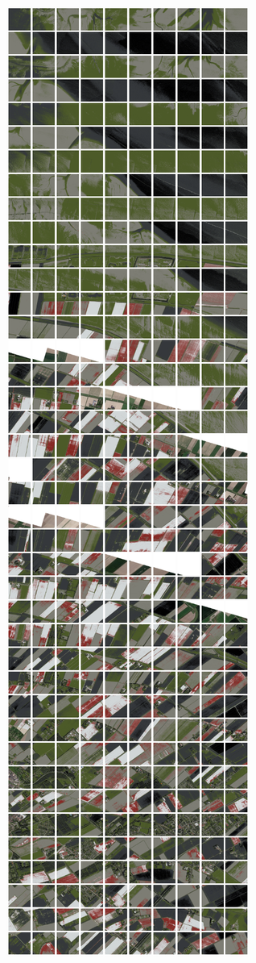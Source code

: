 <html>
<div>
<img src="https://github.com/HakkaTjakka/NL_TILE_MAP/blob/main/18/651/-1071/r.6510.-10710.png" height="44" width="44">
<img src="https://github.com/HakkaTjakka/NL_TILE_MAP/blob/main/18/651/-1071/r.6511.-10710.png" height="44" width="44">
<img src="https://github.com/HakkaTjakka/NL_TILE_MAP/blob/main/18/651/-1071/r.6512.-10710.png" height="44" width="44">
<img src="https://github.com/HakkaTjakka/NL_TILE_MAP/blob/main/18/651/-1071/r.6513.-10710.png" height="44" width="44">
<img src="https://github.com/HakkaTjakka/NL_TILE_MAP/blob/main/18/651/-1071/r.6514.-10710.png" height="44" width="44">
<img src="https://github.com/HakkaTjakka/NL_TILE_MAP/blob/main/18/651/-1071/r.6515.-10710.png" height="44" width="44">
<img src="https://github.com/HakkaTjakka/NL_TILE_MAP/blob/main/18/651/-1071/r.6516.-10710.png" height="44" width="44">
<img src="https://github.com/HakkaTjakka/NL_TILE_MAP/blob/main/18/651/-1071/r.6517.-10710.png" height="44" width="44">
<img src="https://github.com/HakkaTjakka/NL_TILE_MAP/blob/main/18/651/-1071/r.6518.-10710.png" height="44" width="44">
<img src="https://github.com/HakkaTjakka/NL_TILE_MAP/blob/main/18/651/-1071/r.6519.-10710.png" height="44" width="44">
<img src="https://github.com/HakkaTjakka/NL_TILE_MAP/blob/main/18/652/-1071/r.6520.-10710.png" height="44" width="44">
<img src="https://github.com/HakkaTjakka/NL_TILE_MAP/blob/main/18/652/-1071/r.6521.-10710.png" height="44" width="44">
<img src="https://github.com/HakkaTjakka/NL_TILE_MAP/blob/main/18/652/-1071/r.6522.-10710.png" height="44" width="44">
<img src="https://github.com/HakkaTjakka/NL_TILE_MAP/blob/main/18/652/-1071/r.6523.-10710.png" height="44" width="44">
<img src="https://github.com/HakkaTjakka/NL_TILE_MAP/blob/main/18/652/-1071/r.6524.-10710.png" height="44" width="44">
<img src="https://github.com/HakkaTjakka/NL_TILE_MAP/blob/main/18/652/-1071/r.6525.-10710.png" height="44" width="44">
<img src="https://github.com/HakkaTjakka/NL_TILE_MAP/blob/main/18/652/-1071/r.6526.-10710.png" height="44" width="44">
<img src="https://github.com/HakkaTjakka/NL_TILE_MAP/blob/main/18/652/-1071/r.6527.-10710.png" height="44" width="44">
<img src="https://github.com/HakkaTjakka/NL_TILE_MAP/blob/main/18/652/-1071/r.6528.-10710.png" height="44" width="44">
<img src="https://github.com/HakkaTjakka/NL_TILE_MAP/blob/main/18/652/-1071/r.6529.-10710.png" height="44" width="44">
<br>
<img src="https://github.com/HakkaTjakka/NL_TILE_MAP/blob/main/18/651/-1071/r.6510.-10709.png" height="44" width="44">
<img src="https://github.com/HakkaTjakka/NL_TILE_MAP/blob/main/18/651/-1071/r.6511.-10709.png" height="44" width="44">
<img src="https://github.com/HakkaTjakka/NL_TILE_MAP/blob/main/18/651/-1071/r.6512.-10709.png" height="44" width="44">
<img src="https://github.com/HakkaTjakka/NL_TILE_MAP/blob/main/18/651/-1071/r.6513.-10709.png" height="44" width="44">
<img src="https://github.com/HakkaTjakka/NL_TILE_MAP/blob/main/18/651/-1071/r.6514.-10709.png" height="44" width="44">
<img src="https://github.com/HakkaTjakka/NL_TILE_MAP/blob/main/18/651/-1071/r.6515.-10709.png" height="44" width="44">
<img src="https://github.com/HakkaTjakka/NL_TILE_MAP/blob/main/18/651/-1071/r.6516.-10709.png" height="44" width="44">
<img src="https://github.com/HakkaTjakka/NL_TILE_MAP/blob/main/18/651/-1071/r.6517.-10709.png" height="44" width="44">
<img src="https://github.com/HakkaTjakka/NL_TILE_MAP/blob/main/18/651/-1071/r.6518.-10709.png" height="44" width="44">
<img src="https://github.com/HakkaTjakka/NL_TILE_MAP/blob/main/18/651/-1071/r.6519.-10709.png" height="44" width="44">
<img src="https://github.com/HakkaTjakka/NL_TILE_MAP/blob/main/18/652/-1071/r.6520.-10709.png" height="44" width="44">
<img src="https://github.com/HakkaTjakka/NL_TILE_MAP/blob/main/18/652/-1071/r.6521.-10709.png" height="44" width="44">
<img src="https://github.com/HakkaTjakka/NL_TILE_MAP/blob/main/18/652/-1071/r.6522.-10709.png" height="44" width="44">
<img src="https://github.com/HakkaTjakka/NL_TILE_MAP/blob/main/18/652/-1071/r.6523.-10709.png" height="44" width="44">
<img src="https://github.com/HakkaTjakka/NL_TILE_MAP/blob/main/18/652/-1071/r.6524.-10709.png" height="44" width="44">
<img src="https://github.com/HakkaTjakka/NL_TILE_MAP/blob/main/18/652/-1071/r.6525.-10709.png" height="44" width="44">
<img src="https://github.com/HakkaTjakka/NL_TILE_MAP/blob/main/18/652/-1071/r.6526.-10709.png" height="44" width="44">
<img src="https://github.com/HakkaTjakka/NL_TILE_MAP/blob/main/18/652/-1071/r.6527.-10709.png" height="44" width="44">
<img src="https://github.com/HakkaTjakka/NL_TILE_MAP/blob/main/18/652/-1071/r.6528.-10709.png" height="44" width="44">
<img src="https://github.com/HakkaTjakka/NL_TILE_MAP/blob/main/18/652/-1071/r.6529.-10709.png" height="44" width="44">
<br>
<img src="https://github.com/HakkaTjakka/NL_TILE_MAP/blob/main/18/651/-1071/r.6510.-10708.png" height="44" width="44">
<img src="https://github.com/HakkaTjakka/NL_TILE_MAP/blob/main/18/651/-1071/r.6511.-10708.png" height="44" width="44">
<img src="https://github.com/HakkaTjakka/NL_TILE_MAP/blob/main/18/651/-1071/r.6512.-10708.png" height="44" width="44">
<img src="https://github.com/HakkaTjakka/NL_TILE_MAP/blob/main/18/651/-1071/r.6513.-10708.png" height="44" width="44">
<img src="https://github.com/HakkaTjakka/NL_TILE_MAP/blob/main/18/651/-1071/r.6514.-10708.png" height="44" width="44">
<img src="https://github.com/HakkaTjakka/NL_TILE_MAP/blob/main/18/651/-1071/r.6515.-10708.png" height="44" width="44">
<img src="https://github.com/HakkaTjakka/NL_TILE_MAP/blob/main/18/651/-1071/r.6516.-10708.png" height="44" width="44">
<img src="https://github.com/HakkaTjakka/NL_TILE_MAP/blob/main/18/651/-1071/r.6517.-10708.png" height="44" width="44">
<img src="https://github.com/HakkaTjakka/NL_TILE_MAP/blob/main/18/651/-1071/r.6518.-10708.png" height="44" width="44">
<img src="https://github.com/HakkaTjakka/NL_TILE_MAP/blob/main/18/651/-1071/r.6519.-10708.png" height="44" width="44">
<img src="https://github.com/HakkaTjakka/NL_TILE_MAP/blob/main/18/652/-1071/r.6520.-10708.png" height="44" width="44">
<img src="https://github.com/HakkaTjakka/NL_TILE_MAP/blob/main/18/652/-1071/r.6521.-10708.png" height="44" width="44">
<img src="https://github.com/HakkaTjakka/NL_TILE_MAP/blob/main/18/652/-1071/r.6522.-10708.png" height="44" width="44">
<img src="https://github.com/HakkaTjakka/NL_TILE_MAP/blob/main/18/652/-1071/r.6523.-10708.png" height="44" width="44">
<img src="https://github.com/HakkaTjakka/NL_TILE_MAP/blob/main/18/652/-1071/r.6524.-10708.png" height="44" width="44">
<img src="https://github.com/HakkaTjakka/NL_TILE_MAP/blob/main/18/652/-1071/r.6525.-10708.png" height="44" width="44">
<img src="https://github.com/HakkaTjakka/NL_TILE_MAP/blob/main/18/652/-1071/r.6526.-10708.png" height="44" width="44">
<img src="https://github.com/HakkaTjakka/NL_TILE_MAP/blob/main/18/652/-1071/r.6527.-10708.png" height="44" width="44">
<img src="https://github.com/HakkaTjakka/NL_TILE_MAP/blob/main/18/652/-1071/r.6528.-10708.png" height="44" width="44">
<img src="https://github.com/HakkaTjakka/NL_TILE_MAP/blob/main/18/652/-1071/r.6529.-10708.png" height="44" width="44">
<br>
<img src="https://github.com/HakkaTjakka/NL_TILE_MAP/blob/main/18/651/-1071/r.6510.-10707.png" height="44" width="44">
<img src="https://github.com/HakkaTjakka/NL_TILE_MAP/blob/main/18/651/-1071/r.6511.-10707.png" height="44" width="44">
<img src="https://github.com/HakkaTjakka/NL_TILE_MAP/blob/main/18/651/-1071/r.6512.-10707.png" height="44" width="44">
<img src="https://github.com/HakkaTjakka/NL_TILE_MAP/blob/main/18/651/-1071/r.6513.-10707.png" height="44" width="44">
<img src="https://github.com/HakkaTjakka/NL_TILE_MAP/blob/main/18/651/-1071/r.6514.-10707.png" height="44" width="44">
<img src="https://github.com/HakkaTjakka/NL_TILE_MAP/blob/main/18/651/-1071/r.6515.-10707.png" height="44" width="44">
<img src="https://github.com/HakkaTjakka/NL_TILE_MAP/blob/main/18/651/-1071/r.6516.-10707.png" height="44" width="44">
<img src="https://github.com/HakkaTjakka/NL_TILE_MAP/blob/main/18/651/-1071/r.6517.-10707.png" height="44" width="44">
<img src="https://github.com/HakkaTjakka/NL_TILE_MAP/blob/main/18/651/-1071/r.6518.-10707.png" height="44" width="44">
<img src="https://github.com/HakkaTjakka/NL_TILE_MAP/blob/main/18/651/-1071/r.6519.-10707.png" height="44" width="44">
<img src="https://github.com/HakkaTjakka/NL_TILE_MAP/blob/main/18/652/-1071/r.6520.-10707.png" height="44" width="44">
<img src="https://github.com/HakkaTjakka/NL_TILE_MAP/blob/main/18/652/-1071/r.6521.-10707.png" height="44" width="44">
<img src="https://github.com/HakkaTjakka/NL_TILE_MAP/blob/main/18/652/-1071/r.6522.-10707.png" height="44" width="44">
<img src="https://github.com/HakkaTjakka/NL_TILE_MAP/blob/main/18/652/-1071/r.6523.-10707.png" height="44" width="44">
<img src="https://github.com/HakkaTjakka/NL_TILE_MAP/blob/main/18/652/-1071/r.6524.-10707.png" height="44" width="44">
<img src="https://github.com/HakkaTjakka/NL_TILE_MAP/blob/main/18/652/-1071/r.6525.-10707.png" height="44" width="44">
<img src="https://github.com/HakkaTjakka/NL_TILE_MAP/blob/main/18/652/-1071/r.6526.-10707.png" height="44" width="44">
<img src="https://github.com/HakkaTjakka/NL_TILE_MAP/blob/main/18/652/-1071/r.6527.-10707.png" height="44" width="44">
<img src="https://github.com/HakkaTjakka/NL_TILE_MAP/blob/main/18/652/-1071/r.6528.-10707.png" height="44" width="44">
<img src="https://github.com/HakkaTjakka/NL_TILE_MAP/blob/main/18/652/-1071/r.6529.-10707.png" height="44" width="44">
<br>
<img src="https://github.com/HakkaTjakka/NL_TILE_MAP/blob/main/18/651/-1071/r.6510.-10706.png" height="44" width="44">
<img src="https://github.com/HakkaTjakka/NL_TILE_MAP/blob/main/18/651/-1071/r.6511.-10706.png" height="44" width="44">
<img src="https://github.com/HakkaTjakka/NL_TILE_MAP/blob/main/18/651/-1071/r.6512.-10706.png" height="44" width="44">
<img src="https://github.com/HakkaTjakka/NL_TILE_MAP/blob/main/18/651/-1071/r.6513.-10706.png" height="44" width="44">
<img src="https://github.com/HakkaTjakka/NL_TILE_MAP/blob/main/18/651/-1071/r.6514.-10706.png" height="44" width="44">
<img src="https://github.com/HakkaTjakka/NL_TILE_MAP/blob/main/18/651/-1071/r.6515.-10706.png" height="44" width="44">
<img src="https://github.com/HakkaTjakka/NL_TILE_MAP/blob/main/18/651/-1071/r.6516.-10706.png" height="44" width="44">
<img src="https://github.com/HakkaTjakka/NL_TILE_MAP/blob/main/18/651/-1071/r.6517.-10706.png" height="44" width="44">
<img src="https://github.com/HakkaTjakka/NL_TILE_MAP/blob/main/18/651/-1071/r.6518.-10706.png" height="44" width="44">
<img src="https://github.com/HakkaTjakka/NL_TILE_MAP/blob/main/18/651/-1071/r.6519.-10706.png" height="44" width="44">
<img src="https://github.com/HakkaTjakka/NL_TILE_MAP/blob/main/18/652/-1071/r.6520.-10706.png" height="44" width="44">
<img src="https://github.com/HakkaTjakka/NL_TILE_MAP/blob/main/18/652/-1071/r.6521.-10706.png" height="44" width="44">
<img src="https://github.com/HakkaTjakka/NL_TILE_MAP/blob/main/18/652/-1071/r.6522.-10706.png" height="44" width="44">
<img src="https://github.com/HakkaTjakka/NL_TILE_MAP/blob/main/18/652/-1071/r.6523.-10706.png" height="44" width="44">
<img src="https://github.com/HakkaTjakka/NL_TILE_MAP/blob/main/18/652/-1071/r.6524.-10706.png" height="44" width="44">
<img src="https://github.com/HakkaTjakka/NL_TILE_MAP/blob/main/18/652/-1071/r.6525.-10706.png" height="44" width="44">
<img src="https://github.com/HakkaTjakka/NL_TILE_MAP/blob/main/18/652/-1071/r.6526.-10706.png" height="44" width="44">
<img src="https://github.com/HakkaTjakka/NL_TILE_MAP/blob/main/18/652/-1071/r.6527.-10706.png" height="44" width="44">
<img src="https://github.com/HakkaTjakka/NL_TILE_MAP/blob/main/18/652/-1071/r.6528.-10706.png" height="44" width="44">
<img src="https://github.com/HakkaTjakka/NL_TILE_MAP/blob/main/18/652/-1071/r.6529.-10706.png" height="44" width="44">
<br>
<img src="https://github.com/HakkaTjakka/NL_TILE_MAP/blob/main/18/651/-1071/r.6510.-10705.png" height="44" width="44">
<img src="https://github.com/HakkaTjakka/NL_TILE_MAP/blob/main/18/651/-1071/r.6511.-10705.png" height="44" width="44">
<img src="https://github.com/HakkaTjakka/NL_TILE_MAP/blob/main/18/651/-1071/r.6512.-10705.png" height="44" width="44">
<img src="https://github.com/HakkaTjakka/NL_TILE_MAP/blob/main/18/651/-1071/r.6513.-10705.png" height="44" width="44">
<img src="https://github.com/HakkaTjakka/NL_TILE_MAP/blob/main/18/651/-1071/r.6514.-10705.png" height="44" width="44">
<img src="https://github.com/HakkaTjakka/NL_TILE_MAP/blob/main/18/651/-1071/r.6515.-10705.png" height="44" width="44">
<img src="https://github.com/HakkaTjakka/NL_TILE_MAP/blob/main/18/651/-1071/r.6516.-10705.png" height="44" width="44">
<img src="https://github.com/HakkaTjakka/NL_TILE_MAP/blob/main/18/651/-1071/r.6517.-10705.png" height="44" width="44">
<img src="https://github.com/HakkaTjakka/NL_TILE_MAP/blob/main/18/651/-1071/r.6518.-10705.png" height="44" width="44">
<img src="https://github.com/HakkaTjakka/NL_TILE_MAP/blob/main/18/651/-1071/r.6519.-10705.png" height="44" width="44">
<img src="https://github.com/HakkaTjakka/NL_TILE_MAP/blob/main/18/652/-1071/r.6520.-10705.png" height="44" width="44">
<img src="https://github.com/HakkaTjakka/NL_TILE_MAP/blob/main/18/652/-1071/r.6521.-10705.png" height="44" width="44">
<img src="https://github.com/HakkaTjakka/NL_TILE_MAP/blob/main/18/652/-1071/r.6522.-10705.png" height="44" width="44">
<img src="https://github.com/HakkaTjakka/NL_TILE_MAP/blob/main/18/652/-1071/r.6523.-10705.png" height="44" width="44">
<img src="https://github.com/HakkaTjakka/NL_TILE_MAP/blob/main/18/652/-1071/r.6524.-10705.png" height="44" width="44">
<img src="https://github.com/HakkaTjakka/NL_TILE_MAP/blob/main/18/652/-1071/r.6525.-10705.png" height="44" width="44">
<img src="https://github.com/HakkaTjakka/NL_TILE_MAP/blob/main/18/652/-1071/r.6526.-10705.png" height="44" width="44">
<img src="https://github.com/HakkaTjakka/NL_TILE_MAP/blob/main/18/652/-1071/r.6527.-10705.png" height="44" width="44">
<img src="https://github.com/HakkaTjakka/NL_TILE_MAP/blob/main/18/652/-1071/r.6528.-10705.png" height="44" width="44">
<img src="https://github.com/HakkaTjakka/NL_TILE_MAP/blob/main/18/652/-1071/r.6529.-10705.png" height="44" width="44">
<br>
<img src="https://github.com/HakkaTjakka/NL_TILE_MAP/blob/main/18/651/-1071/r.6510.-10704.png" height="44" width="44">
<img src="https://github.com/HakkaTjakka/NL_TILE_MAP/blob/main/18/651/-1071/r.6511.-10704.png" height="44" width="44">
<img src="https://github.com/HakkaTjakka/NL_TILE_MAP/blob/main/18/651/-1071/r.6512.-10704.png" height="44" width="44">
<img src="https://github.com/HakkaTjakka/NL_TILE_MAP/blob/main/18/651/-1071/r.6513.-10704.png" height="44" width="44">
<img src="https://github.com/HakkaTjakka/NL_TILE_MAP/blob/main/18/651/-1071/r.6514.-10704.png" height="44" width="44">
<img src="https://github.com/HakkaTjakka/NL_TILE_MAP/blob/main/18/651/-1071/r.6515.-10704.png" height="44" width="44">
<img src="https://github.com/HakkaTjakka/NL_TILE_MAP/blob/main/18/651/-1071/r.6516.-10704.png" height="44" width="44">
<img src="https://github.com/HakkaTjakka/NL_TILE_MAP/blob/main/18/651/-1071/r.6517.-10704.png" height="44" width="44">
<img src="https://github.com/HakkaTjakka/NL_TILE_MAP/blob/main/18/651/-1071/r.6518.-10704.png" height="44" width="44">
<img src="https://github.com/HakkaTjakka/NL_TILE_MAP/blob/main/18/651/-1071/r.6519.-10704.png" height="44" width="44">
<img src="https://github.com/HakkaTjakka/NL_TILE_MAP/blob/main/18/652/-1071/r.6520.-10704.png" height="44" width="44">
<img src="https://github.com/HakkaTjakka/NL_TILE_MAP/blob/main/18/652/-1071/r.6521.-10704.png" height="44" width="44">
<img src="https://github.com/HakkaTjakka/NL_TILE_MAP/blob/main/18/652/-1071/r.6522.-10704.png" height="44" width="44">
<img src="https://github.com/HakkaTjakka/NL_TILE_MAP/blob/main/18/652/-1071/r.6523.-10704.png" height="44" width="44">
<img src="https://github.com/HakkaTjakka/NL_TILE_MAP/blob/main/18/652/-1071/r.6524.-10704.png" height="44" width="44">
<img src="https://github.com/HakkaTjakka/NL_TILE_MAP/blob/main/18/652/-1071/r.6525.-10704.png" height="44" width="44">
<img src="https://github.com/HakkaTjakka/NL_TILE_MAP/blob/main/18/652/-1071/r.6526.-10704.png" height="44" width="44">
<img src="https://github.com/HakkaTjakka/NL_TILE_MAP/blob/main/18/652/-1071/r.6527.-10704.png" height="44" width="44">
<img src="https://github.com/HakkaTjakka/NL_TILE_MAP/blob/main/18/652/-1071/r.6528.-10704.png" height="44" width="44">
<img src="https://github.com/HakkaTjakka/NL_TILE_MAP/blob/main/18/652/-1071/r.6529.-10704.png" height="44" width="44">
<br>
<img src="https://github.com/HakkaTjakka/NL_TILE_MAP/blob/main/18/651/-1071/r.6510.-10703.png" height="44" width="44">
<img src="https://github.com/HakkaTjakka/NL_TILE_MAP/blob/main/18/651/-1071/r.6511.-10703.png" height="44" width="44">
<img src="https://github.com/HakkaTjakka/NL_TILE_MAP/blob/main/18/651/-1071/r.6512.-10703.png" height="44" width="44">
<img src="https://github.com/HakkaTjakka/NL_TILE_MAP/blob/main/18/651/-1071/r.6513.-10703.png" height="44" width="44">
<img src="https://github.com/HakkaTjakka/NL_TILE_MAP/blob/main/18/651/-1071/r.6514.-10703.png" height="44" width="44">
<img src="https://github.com/HakkaTjakka/NL_TILE_MAP/blob/main/18/651/-1071/r.6515.-10703.png" height="44" width="44">
<img src="https://github.com/HakkaTjakka/NL_TILE_MAP/blob/main/18/651/-1071/r.6516.-10703.png" height="44" width="44">
<img src="https://github.com/HakkaTjakka/NL_TILE_MAP/blob/main/18/651/-1071/r.6517.-10703.png" height="44" width="44">
<img src="https://github.com/HakkaTjakka/NL_TILE_MAP/blob/main/18/651/-1071/r.6518.-10703.png" height="44" width="44">
<img src="https://github.com/HakkaTjakka/NL_TILE_MAP/blob/main/18/651/-1071/r.6519.-10703.png" height="44" width="44">
<img src="https://github.com/HakkaTjakka/NL_TILE_MAP/blob/main/18/652/-1071/r.6520.-10703.png" height="44" width="44">
<img src="https://github.com/HakkaTjakka/NL_TILE_MAP/blob/main/18/652/-1071/r.6521.-10703.png" height="44" width="44">
<img src="https://github.com/HakkaTjakka/NL_TILE_MAP/blob/main/18/652/-1071/r.6522.-10703.png" height="44" width="44">
<img src="https://github.com/HakkaTjakka/NL_TILE_MAP/blob/main/18/652/-1071/r.6523.-10703.png" height="44" width="44">
<img src="https://github.com/HakkaTjakka/NL_TILE_MAP/blob/main/18/652/-1071/r.6524.-10703.png" height="44" width="44">
<img src="https://github.com/HakkaTjakka/NL_TILE_MAP/blob/main/18/652/-1071/r.6525.-10703.png" height="44" width="44">
<img src="https://github.com/HakkaTjakka/NL_TILE_MAP/blob/main/18/652/-1071/r.6526.-10703.png" height="44" width="44">
<img src="https://github.com/HakkaTjakka/NL_TILE_MAP/blob/main/18/652/-1071/r.6527.-10703.png" height="44" width="44">
<img src="https://github.com/HakkaTjakka/NL_TILE_MAP/blob/main/18/652/-1071/r.6528.-10703.png" height="44" width="44">
<img src="https://github.com/HakkaTjakka/NL_TILE_MAP/blob/main/18/652/-1071/r.6529.-10703.png" height="44" width="44">
<br>
<img src="https://github.com/HakkaTjakka/NL_TILE_MAP/blob/main/18/651/-1071/r.6510.-10702.png" height="44" width="44">
<img src="https://github.com/HakkaTjakka/NL_TILE_MAP/blob/main/18/651/-1071/r.6511.-10702.png" height="44" width="44">
<img src="https://github.com/HakkaTjakka/NL_TILE_MAP/blob/main/18/651/-1071/r.6512.-10702.png" height="44" width="44">
<img src="https://github.com/HakkaTjakka/NL_TILE_MAP/blob/main/18/651/-1071/r.6513.-10702.png" height="44" width="44">
<img src="https://github.com/HakkaTjakka/NL_TILE_MAP/blob/main/18/651/-1071/r.6514.-10702.png" height="44" width="44">
<img src="https://github.com/HakkaTjakka/NL_TILE_MAP/blob/main/18/651/-1071/r.6515.-10702.png" height="44" width="44">
<img src="https://github.com/HakkaTjakka/NL_TILE_MAP/blob/main/18/651/-1071/r.6516.-10702.png" height="44" width="44">
<img src="https://github.com/HakkaTjakka/NL_TILE_MAP/blob/main/18/651/-1071/r.6517.-10702.png" height="44" width="44">
<img src="https://github.com/HakkaTjakka/NL_TILE_MAP/blob/main/18/651/-1071/r.6518.-10702.png" height="44" width="44">
<img src="https://github.com/HakkaTjakka/NL_TILE_MAP/blob/main/18/651/-1071/r.6519.-10702.png" height="44" width="44">
<img src="https://github.com/HakkaTjakka/NL_TILE_MAP/blob/main/18/652/-1071/r.6520.-10702.png" height="44" width="44">
<img src="https://github.com/HakkaTjakka/NL_TILE_MAP/blob/main/18/652/-1071/r.6521.-10702.png" height="44" width="44">
<img src="https://github.com/HakkaTjakka/NL_TILE_MAP/blob/main/18/652/-1071/r.6522.-10702.png" height="44" width="44">
<img src="https://github.com/HakkaTjakka/NL_TILE_MAP/blob/main/18/652/-1071/r.6523.-10702.png" height="44" width="44">
<img src="https://github.com/HakkaTjakka/NL_TILE_MAP/blob/main/18/652/-1071/r.6524.-10702.png" height="44" width="44">
<img src="https://github.com/HakkaTjakka/NL_TILE_MAP/blob/main/18/652/-1071/r.6525.-10702.png" height="44" width="44">
<img src="https://github.com/HakkaTjakka/NL_TILE_MAP/blob/main/18/652/-1071/r.6526.-10702.png" height="44" width="44">
<img src="https://github.com/HakkaTjakka/NL_TILE_MAP/blob/main/18/652/-1071/r.6527.-10702.png" height="44" width="44">
<img src="https://github.com/HakkaTjakka/NL_TILE_MAP/blob/main/18/652/-1071/r.6528.-10702.png" height="44" width="44">
<img src="https://github.com/HakkaTjakka/NL_TILE_MAP/blob/main/18/652/-1071/r.6529.-10702.png" height="44" width="44">
<br>
<img src="https://github.com/HakkaTjakka/NL_TILE_MAP/blob/main/18/651/-1071/r.6510.-10701.png" height="44" width="44">
<img src="https://github.com/HakkaTjakka/NL_TILE_MAP/blob/main/18/651/-1071/r.6511.-10701.png" height="44" width="44">
<img src="https://github.com/HakkaTjakka/NL_TILE_MAP/blob/main/18/651/-1071/r.6512.-10701.png" height="44" width="44">
<img src="https://github.com/HakkaTjakka/NL_TILE_MAP/blob/main/18/651/-1071/r.6513.-10701.png" height="44" width="44">
<img src="https://github.com/HakkaTjakka/NL_TILE_MAP/blob/main/18/651/-1071/r.6514.-10701.png" height="44" width="44">
<img src="https://github.com/HakkaTjakka/NL_TILE_MAP/blob/main/18/651/-1071/r.6515.-10701.png" height="44" width="44">
<img src="https://github.com/HakkaTjakka/NL_TILE_MAP/blob/main/18/651/-1071/r.6516.-10701.png" height="44" width="44">
<img src="https://github.com/HakkaTjakka/NL_TILE_MAP/blob/main/18/651/-1071/r.6517.-10701.png" height="44" width="44">
<img src="https://github.com/HakkaTjakka/NL_TILE_MAP/blob/main/18/651/-1071/r.6518.-10701.png" height="44" width="44">
<img src="https://github.com/HakkaTjakka/NL_TILE_MAP/blob/main/18/651/-1071/r.6519.-10701.png" height="44" width="44">
<img src="https://github.com/HakkaTjakka/NL_TILE_MAP/blob/main/18/652/-1071/r.6520.-10701.png" height="44" width="44">
<img src="https://github.com/HakkaTjakka/NL_TILE_MAP/blob/main/18/652/-1071/r.6521.-10701.png" height="44" width="44">
<img src="https://github.com/HakkaTjakka/NL_TILE_MAP/blob/main/18/652/-1071/r.6522.-10701.png" height="44" width="44">
<img src="https://github.com/HakkaTjakka/NL_TILE_MAP/blob/main/18/652/-1071/r.6523.-10701.png" height="44" width="44">
<img src="https://github.com/HakkaTjakka/NL_TILE_MAP/blob/main/18/652/-1071/r.6524.-10701.png" height="44" width="44">
<img src="https://github.com/HakkaTjakka/NL_TILE_MAP/blob/main/18/652/-1071/r.6525.-10701.png" height="44" width="44">
<img src="https://github.com/HakkaTjakka/NL_TILE_MAP/blob/main/18/652/-1071/r.6526.-10701.png" height="44" width="44">
<img src="https://github.com/HakkaTjakka/NL_TILE_MAP/blob/main/18/652/-1071/r.6527.-10701.png" height="44" width="44">
<img src="https://github.com/HakkaTjakka/NL_TILE_MAP/blob/main/18/652/-1071/r.6528.-10701.png" height="44" width="44">
<img src="https://github.com/HakkaTjakka/NL_TILE_MAP/blob/main/18/652/-1071/r.6529.-10701.png" height="44" width="44">
<br>
<img src="https://github.com/HakkaTjakka/NL_TILE_MAP/blob/main/18/651/-1070/r.6510.-10700.png" height="44" width="44">
<img src="https://github.com/HakkaTjakka/NL_TILE_MAP/blob/main/18/651/-1070/r.6511.-10700.png" height="44" width="44">
<img src="https://github.com/HakkaTjakka/NL_TILE_MAP/blob/main/18/651/-1070/r.6512.-10700.png" height="44" width="44">
<img src="https://github.com/HakkaTjakka/NL_TILE_MAP/blob/main/18/651/-1070/r.6513.-10700.png" height="44" width="44">
<img src="https://github.com/HakkaTjakka/NL_TILE_MAP/blob/main/18/651/-1070/r.6514.-10700.png" height="44" width="44">
<img src="https://github.com/HakkaTjakka/NL_TILE_MAP/blob/main/18/651/-1070/r.6515.-10700.png" height="44" width="44">
<img src="https://github.com/HakkaTjakka/NL_TILE_MAP/blob/main/18/651/-1070/r.6516.-10700.png" height="44" width="44">
<img src="https://github.com/HakkaTjakka/NL_TILE_MAP/blob/main/18/651/-1070/r.6517.-10700.png" height="44" width="44">
<img src="https://github.com/HakkaTjakka/NL_TILE_MAP/blob/main/18/651/-1070/r.6518.-10700.png" height="44" width="44">
<img src="https://github.com/HakkaTjakka/NL_TILE_MAP/blob/main/18/651/-1070/r.6519.-10700.png" height="44" width="44">
<img src="https://github.com/HakkaTjakka/NL_TILE_MAP/blob/main/18/652/-1070/r.6520.-10700.png" height="44" width="44">
<img src="https://github.com/HakkaTjakka/NL_TILE_MAP/blob/main/18/652/-1070/r.6521.-10700.png" height="44" width="44">
<img src="https://github.com/HakkaTjakka/NL_TILE_MAP/blob/main/18/652/-1070/r.6522.-10700.png" height="44" width="44">
<img src="https://github.com/HakkaTjakka/NL_TILE_MAP/blob/main/18/652/-1070/r.6523.-10700.png" height="44" width="44">
<img src="https://github.com/HakkaTjakka/NL_TILE_MAP/blob/main/18/652/-1070/r.6524.-10700.png" height="44" width="44">
<img src="https://github.com/HakkaTjakka/NL_TILE_MAP/blob/main/18/652/-1070/r.6525.-10700.png" height="44" width="44">
<img src="https://github.com/HakkaTjakka/NL_TILE_MAP/blob/main/18/652/-1070/r.6526.-10700.png" height="44" width="44">
<img src="https://github.com/HakkaTjakka/NL_TILE_MAP/blob/main/18/652/-1070/r.6527.-10700.png" height="44" width="44">
<img src="https://github.com/HakkaTjakka/NL_TILE_MAP/blob/main/18/652/-1070/r.6528.-10700.png" height="44" width="44">
<img src="https://github.com/HakkaTjakka/NL_TILE_MAP/blob/main/18/652/-1070/r.6529.-10700.png" height="44" width="44">
<br>
<img src="https://github.com/HakkaTjakka/NL_TILE_MAP/blob/main/18/651/-1070/r.6510.-10699.png" height="44" width="44">
<img src="https://github.com/HakkaTjakka/NL_TILE_MAP/blob/main/18/651/-1070/r.6511.-10699.png" height="44" width="44">
<img src="https://github.com/HakkaTjakka/NL_TILE_MAP/blob/main/18/651/-1070/r.6512.-10699.png" height="44" width="44">
<img src="https://github.com/HakkaTjakka/NL_TILE_MAP/blob/main/18/651/-1070/r.6513.-10699.png" height="44" width="44">
<img src="https://github.com/HakkaTjakka/NL_TILE_MAP/blob/main/18/651/-1070/r.6514.-10699.png" height="44" width="44">
<img src="https://github.com/HakkaTjakka/NL_TILE_MAP/blob/main/18/651/-1070/r.6515.-10699.png" height="44" width="44">
<img src="https://github.com/HakkaTjakka/NL_TILE_MAP/blob/main/18/651/-1070/r.6516.-10699.png" height="44" width="44">
<img src="https://github.com/HakkaTjakka/NL_TILE_MAP/blob/main/18/651/-1070/r.6517.-10699.png" height="44" width="44">
<img src="https://github.com/HakkaTjakka/NL_TILE_MAP/blob/main/18/651/-1070/r.6518.-10699.png" height="44" width="44">
<img src="https://github.com/HakkaTjakka/NL_TILE_MAP/blob/main/18/651/-1070/r.6519.-10699.png" height="44" width="44">
<img src="https://github.com/HakkaTjakka/NL_TILE_MAP/blob/main/18/652/-1070/r.6520.-10699.png" height="44" width="44">
<img src="https://github.com/HakkaTjakka/NL_TILE_MAP/blob/main/18/652/-1070/r.6521.-10699.png" height="44" width="44">
<img src="https://github.com/HakkaTjakka/NL_TILE_MAP/blob/main/18/652/-1070/r.6522.-10699.png" height="44" width="44">
<img src="https://github.com/HakkaTjakka/NL_TILE_MAP/blob/main/18/652/-1070/r.6523.-10699.png" height="44" width="44">
<img src="https://github.com/HakkaTjakka/NL_TILE_MAP/blob/main/18/652/-1070/r.6524.-10699.png" height="44" width="44">
<img src="https://github.com/HakkaTjakka/NL_TILE_MAP/blob/main/18/652/-1070/r.6525.-10699.png" height="44" width="44">
<img src="https://github.com/HakkaTjakka/NL_TILE_MAP/blob/main/18/652/-1070/r.6526.-10699.png" height="44" width="44">
<img src="https://github.com/HakkaTjakka/NL_TILE_MAP/blob/main/18/652/-1070/r.6527.-10699.png" height="44" width="44">
<img src="https://github.com/HakkaTjakka/NL_TILE_MAP/blob/main/18/652/-1070/r.6528.-10699.png" height="44" width="44">
<img src="https://github.com/HakkaTjakka/NL_TILE_MAP/blob/main/18/652/-1070/r.6529.-10699.png" height="44" width="44">
<br>
<img src="https://github.com/HakkaTjakka/NL_TILE_MAP/blob/main/18/651/-1070/r.6510.-10698.png" height="44" width="44">
<img src="https://github.com/HakkaTjakka/NL_TILE_MAP/blob/main/18/651/-1070/r.6511.-10698.png" height="44" width="44">
<img src="https://github.com/HakkaTjakka/NL_TILE_MAP/blob/main/18/651/-1070/r.6512.-10698.png" height="44" width="44">
<img src="https://github.com/HakkaTjakka/NL_TILE_MAP/blob/main/18/651/-1070/r.6513.-10698.png" height="44" width="44">
<img src="https://github.com/HakkaTjakka/NL_TILE_MAP/blob/main/18/651/-1070/r.6514.-10698.png" height="44" width="44">
<img src="https://github.com/HakkaTjakka/NL_TILE_MAP/blob/main/18/651/-1070/r.6515.-10698.png" height="44" width="44">
<img src="https://github.com/HakkaTjakka/NL_TILE_MAP/blob/main/18/651/-1070/r.6516.-10698.png" height="44" width="44">
<img src="https://github.com/HakkaTjakka/NL_TILE_MAP/blob/main/18/651/-1070/r.6517.-10698.png" height="44" width="44">
<img src="https://github.com/HakkaTjakka/NL_TILE_MAP/blob/main/18/651/-1070/r.6518.-10698.png" height="44" width="44">
<img src="https://github.com/HakkaTjakka/NL_TILE_MAP/blob/main/18/651/-1070/r.6519.-10698.png" height="44" width="44">
<img src="https://github.com/HakkaTjakka/NL_TILE_MAP/blob/main/18/652/-1070/r.6520.-10698.png" height="44" width="44">
<img src="https://github.com/HakkaTjakka/NL_TILE_MAP/blob/main/18/652/-1070/r.6521.-10698.png" height="44" width="44">
<img src="https://github.com/HakkaTjakka/NL_TILE_MAP/blob/main/18/652/-1070/r.6522.-10698.png" height="44" width="44">
<img src="https://github.com/HakkaTjakka/NL_TILE_MAP/blob/main/18/652/-1070/r.6523.-10698.png" height="44" width="44">
<img src="https://github.com/HakkaTjakka/NL_TILE_MAP/blob/main/18/652/-1070/r.6524.-10698.png" height="44" width="44">
<img src="https://github.com/HakkaTjakka/NL_TILE_MAP/blob/main/18/652/-1070/r.6525.-10698.png" height="44" width="44">
<img src="https://github.com/HakkaTjakka/NL_TILE_MAP/blob/main/18/652/-1070/r.6526.-10698.png" height="44" width="44">
<img src="https://github.com/HakkaTjakka/NL_TILE_MAP/blob/main/18/652/-1070/r.6527.-10698.png" height="44" width="44">
<img src="https://github.com/HakkaTjakka/NL_TILE_MAP/blob/main/18/652/-1070/r.6528.-10698.png" height="44" width="44">
<img src="https://github.com/HakkaTjakka/NL_TILE_MAP/blob/main/18/652/-1070/r.6529.-10698.png" height="44" width="44">
<br>
<img src="https://github.com/HakkaTjakka/NL_TILE_MAP/blob/main/18/651/-1070/r.6510.-10697.png" height="44" width="44">
<img src="https://github.com/HakkaTjakka/NL_TILE_MAP/blob/main/18/651/-1070/r.6511.-10697.png" height="44" width="44">
<img src="https://github.com/HakkaTjakka/NL_TILE_MAP/blob/main/18/651/-1070/r.6512.-10697.png" height="44" width="44">
<img src="https://github.com/HakkaTjakka/NL_TILE_MAP/blob/main/18/651/-1070/r.6513.-10697.png" height="44" width="44">
<img src="https://github.com/HakkaTjakka/NL_TILE_MAP/blob/main/18/651/-1070/r.6514.-10697.png" height="44" width="44">
<img src="https://github.com/HakkaTjakka/NL_TILE_MAP/blob/main/18/651/-1070/r.6515.-10697.png" height="44" width="44">
<img src="https://github.com/HakkaTjakka/NL_TILE_MAP/blob/main/18/651/-1070/r.6516.-10697.png" height="44" width="44">
<img src="https://github.com/HakkaTjakka/NL_TILE_MAP/blob/main/18/651/-1070/r.6517.-10697.png" height="44" width="44">
<img src="https://github.com/HakkaTjakka/NL_TILE_MAP/blob/main/18/651/-1070/r.6518.-10697.png" height="44" width="44">
<img src="https://github.com/HakkaTjakka/NL_TILE_MAP/blob/main/18/651/-1070/r.6519.-10697.png" height="44" width="44">
<img src="https://github.com/HakkaTjakka/NL_TILE_MAP/blob/main/18/652/-1070/r.6520.-10697.png" height="44" width="44">
<img src="https://github.com/HakkaTjakka/NL_TILE_MAP/blob/main/18/652/-1070/r.6521.-10697.png" height="44" width="44">
<img src="https://github.com/HakkaTjakka/NL_TILE_MAP/blob/main/18/652/-1070/r.6522.-10697.png" height="44" width="44">
<img src="https://github.com/HakkaTjakka/NL_TILE_MAP/blob/main/18/652/-1070/r.6523.-10697.png" height="44" width="44">
<img src="https://github.com/HakkaTjakka/NL_TILE_MAP/blob/main/18/652/-1070/r.6524.-10697.png" height="44" width="44">
<img src="https://github.com/HakkaTjakka/NL_TILE_MAP/blob/main/18/652/-1070/r.6525.-10697.png" height="44" width="44">
<img src="https://github.com/HakkaTjakka/NL_TILE_MAP/blob/main/18/652/-1070/r.6526.-10697.png" height="44" width="44">
<img src="https://github.com/HakkaTjakka/NL_TILE_MAP/blob/main/18/652/-1070/r.6527.-10697.png" height="44" width="44">
<img src="https://github.com/HakkaTjakka/NL_TILE_MAP/blob/main/18/652/-1070/r.6528.-10697.png" height="44" width="44">
<img src="https://github.com/HakkaTjakka/NL_TILE_MAP/blob/main/18/652/-1070/r.6529.-10697.png" height="44" width="44">
<br>
<img src="https://github.com/HakkaTjakka/NL_TILE_MAP/blob/main/18/651/-1070/r.6510.-10696.png" height="44" width="44">
<img src="https://github.com/HakkaTjakka/NL_TILE_MAP/blob/main/18/651/-1070/r.6511.-10696.png" height="44" width="44">
<img src="https://github.com/HakkaTjakka/NL_TILE_MAP/blob/main/18/651/-1070/r.6512.-10696.png" height="44" width="44">
<img src="https://github.com/HakkaTjakka/NL_TILE_MAP/blob/main/18/651/-1070/r.6513.-10696.png" height="44" width="44">
<img src="https://github.com/HakkaTjakka/NL_TILE_MAP/blob/main/18/651/-1070/r.6514.-10696.png" height="44" width="44">
<img src="https://github.com/HakkaTjakka/NL_TILE_MAP/blob/main/18/651/-1070/r.6515.-10696.png" height="44" width="44">
<img src="https://github.com/HakkaTjakka/NL_TILE_MAP/blob/main/18/651/-1070/r.6516.-10696.png" height="44" width="44">
<img src="https://github.com/HakkaTjakka/NL_TILE_MAP/blob/main/18/651/-1070/r.6517.-10696.png" height="44" width="44">
<img src="https://github.com/HakkaTjakka/NL_TILE_MAP/blob/main/18/651/-1070/r.6518.-10696.png" height="44" width="44">
<img src="https://github.com/HakkaTjakka/NL_TILE_MAP/blob/main/18/651/-1070/r.6519.-10696.png" height="44" width="44">
<img src="https://github.com/HakkaTjakka/NL_TILE_MAP/blob/main/18/652/-1070/r.6520.-10696.png" height="44" width="44">
<img src="https://github.com/HakkaTjakka/NL_TILE_MAP/blob/main/18/652/-1070/r.6521.-10696.png" height="44" width="44">
<img src="https://github.com/HakkaTjakka/NL_TILE_MAP/blob/main/18/652/-1070/r.6522.-10696.png" height="44" width="44">
<img src="https://github.com/HakkaTjakka/NL_TILE_MAP/blob/main/18/652/-1070/r.6523.-10696.png" height="44" width="44">
<img src="https://github.com/HakkaTjakka/NL_TILE_MAP/blob/main/18/652/-1070/r.6524.-10696.png" height="44" width="44">
<img src="https://github.com/HakkaTjakka/NL_TILE_MAP/blob/main/18/652/-1070/r.6525.-10696.png" height="44" width="44">
<img src="https://github.com/HakkaTjakka/NL_TILE_MAP/blob/main/18/652/-1070/r.6526.-10696.png" height="44" width="44">
<img src="https://github.com/HakkaTjakka/NL_TILE_MAP/blob/main/18/652/-1070/r.6527.-10696.png" height="44" width="44">
<img src="https://github.com/HakkaTjakka/NL_TILE_MAP/blob/main/18/652/-1070/r.6528.-10696.png" height="44" width="44">
<img src="https://github.com/HakkaTjakka/NL_TILE_MAP/blob/main/18/652/-1070/r.6529.-10696.png" height="44" width="44">
<br>
<img src="https://github.com/HakkaTjakka/NL_TILE_MAP/blob/main/18/651/-1070/r.6510.-10695.png" height="44" width="44">
<img src="https://github.com/HakkaTjakka/NL_TILE_MAP/blob/main/18/651/-1070/r.6511.-10695.png" height="44" width="44">
<img src="https://github.com/HakkaTjakka/NL_TILE_MAP/blob/main/18/651/-1070/r.6512.-10695.png" height="44" width="44">
<img src="https://github.com/HakkaTjakka/NL_TILE_MAP/blob/main/18/651/-1070/r.6513.-10695.png" height="44" width="44">
<img src="https://github.com/HakkaTjakka/NL_TILE_MAP/blob/main/18/651/-1070/r.6514.-10695.png" height="44" width="44">
<img src="https://github.com/HakkaTjakka/NL_TILE_MAP/blob/main/18/651/-1070/r.6515.-10695.png" height="44" width="44">
<img src="https://github.com/HakkaTjakka/NL_TILE_MAP/blob/main/18/651/-1070/r.6516.-10695.png" height="44" width="44">
<img src="https://github.com/HakkaTjakka/NL_TILE_MAP/blob/main/18/651/-1070/r.6517.-10695.png" height="44" width="44">
<img src="https://github.com/HakkaTjakka/NL_TILE_MAP/blob/main/18/651/-1070/r.6518.-10695.png" height="44" width="44">
<img src="https://github.com/HakkaTjakka/NL_TILE_MAP/blob/main/18/651/-1070/r.6519.-10695.png" height="44" width="44">
<img src="https://github.com/HakkaTjakka/NL_TILE_MAP/blob/main/18/652/-1070/r.6520.-10695.png" height="44" width="44">
<img src="https://github.com/HakkaTjakka/NL_TILE_MAP/blob/main/18/652/-1070/r.6521.-10695.png" height="44" width="44">
<img src="https://github.com/HakkaTjakka/NL_TILE_MAP/blob/main/18/652/-1070/r.6522.-10695.png" height="44" width="44">
<img src="https://github.com/HakkaTjakka/NL_TILE_MAP/blob/main/18/652/-1070/r.6523.-10695.png" height="44" width="44">
<img src="https://github.com/HakkaTjakka/NL_TILE_MAP/blob/main/18/652/-1070/r.6524.-10695.png" height="44" width="44">
<img src="https://github.com/HakkaTjakka/NL_TILE_MAP/blob/main/18/652/-1070/r.6525.-10695.png" height="44" width="44">
<img src="https://github.com/HakkaTjakka/NL_TILE_MAP/blob/main/18/652/-1070/r.6526.-10695.png" height="44" width="44">
<img src="https://github.com/HakkaTjakka/NL_TILE_MAP/blob/main/18/652/-1070/r.6527.-10695.png" height="44" width="44">
<img src="https://github.com/HakkaTjakka/NL_TILE_MAP/blob/main/18/652/-1070/r.6528.-10695.png" height="44" width="44">
<img src="https://github.com/HakkaTjakka/NL_TILE_MAP/blob/main/18/652/-1070/r.6529.-10695.png" height="44" width="44">
<br>
<img src="https://github.com/HakkaTjakka/NL_TILE_MAP/blob/main/18/651/-1070/r.6510.-10694.png" height="44" width="44">
<img src="https://github.com/HakkaTjakka/NL_TILE_MAP/blob/main/18/651/-1070/r.6511.-10694.png" height="44" width="44">
<img src="https://github.com/HakkaTjakka/NL_TILE_MAP/blob/main/18/651/-1070/r.6512.-10694.png" height="44" width="44">
<img src="https://github.com/HakkaTjakka/NL_TILE_MAP/blob/main/18/651/-1070/r.6513.-10694.png" height="44" width="44">
<img src="https://github.com/HakkaTjakka/NL_TILE_MAP/blob/main/18/651/-1070/r.6514.-10694.png" height="44" width="44">
<img src="https://github.com/HakkaTjakka/NL_TILE_MAP/blob/main/18/651/-1070/r.6515.-10694.png" height="44" width="44">
<img src="https://github.com/HakkaTjakka/NL_TILE_MAP/blob/main/18/651/-1070/r.6516.-10694.png" height="44" width="44">
<img src="https://github.com/HakkaTjakka/NL_TILE_MAP/blob/main/18/651/-1070/r.6517.-10694.png" height="44" width="44">
<img src="https://github.com/HakkaTjakka/NL_TILE_MAP/blob/main/18/651/-1070/r.6518.-10694.png" height="44" width="44">
<img src="https://github.com/HakkaTjakka/NL_TILE_MAP/blob/main/18/651/-1070/r.6519.-10694.png" height="44" width="44">
<img src="https://github.com/HakkaTjakka/NL_TILE_MAP/blob/main/18/652/-1070/r.6520.-10694.png" height="44" width="44">
<img src="https://github.com/HakkaTjakka/NL_TILE_MAP/blob/main/18/652/-1070/r.6521.-10694.png" height="44" width="44">
<img src="https://github.com/HakkaTjakka/NL_TILE_MAP/blob/main/18/652/-1070/r.6522.-10694.png" height="44" width="44">
<img src="https://github.com/HakkaTjakka/NL_TILE_MAP/blob/main/18/652/-1070/r.6523.-10694.png" height="44" width="44">
<img src="https://github.com/HakkaTjakka/NL_TILE_MAP/blob/main/18/652/-1070/r.6524.-10694.png" height="44" width="44">
<img src="https://github.com/HakkaTjakka/NL_TILE_MAP/blob/main/18/652/-1070/r.6525.-10694.png" height="44" width="44">
<img src="https://github.com/HakkaTjakka/NL_TILE_MAP/blob/main/18/652/-1070/r.6526.-10694.png" height="44" width="44">
<img src="https://github.com/HakkaTjakka/NL_TILE_MAP/blob/main/18/652/-1070/r.6527.-10694.png" height="44" width="44">
<img src="https://github.com/HakkaTjakka/NL_TILE_MAP/blob/main/18/652/-1070/r.6528.-10694.png" height="44" width="44">
<img src="https://github.com/HakkaTjakka/NL_TILE_MAP/blob/main/18/652/-1070/r.6529.-10694.png" height="44" width="44">
<br>
<img src="https://github.com/HakkaTjakka/NL_TILE_MAP/blob/main/18/651/-1070/r.6510.-10693.png" height="44" width="44">
<img src="https://github.com/HakkaTjakka/NL_TILE_MAP/blob/main/18/651/-1070/r.6511.-10693.png" height="44" width="44">
<img src="https://github.com/HakkaTjakka/NL_TILE_MAP/blob/main/18/651/-1070/r.6512.-10693.png" height="44" width="44">
<img src="https://github.com/HakkaTjakka/NL_TILE_MAP/blob/main/18/651/-1070/r.6513.-10693.png" height="44" width="44">
<img src="https://github.com/HakkaTjakka/NL_TILE_MAP/blob/main/18/651/-1070/r.6514.-10693.png" height="44" width="44">
<img src="https://github.com/HakkaTjakka/NL_TILE_MAP/blob/main/18/651/-1070/r.6515.-10693.png" height="44" width="44">
<img src="https://github.com/HakkaTjakka/NL_TILE_MAP/blob/main/18/651/-1070/r.6516.-10693.png" height="44" width="44">
<img src="https://github.com/HakkaTjakka/NL_TILE_MAP/blob/main/18/651/-1070/r.6517.-10693.png" height="44" width="44">
<img src="https://github.com/HakkaTjakka/NL_TILE_MAP/blob/main/18/651/-1070/r.6518.-10693.png" height="44" width="44">
<img src="https://github.com/HakkaTjakka/NL_TILE_MAP/blob/main/18/651/-1070/r.6519.-10693.png" height="44" width="44">
<img src="https://github.com/HakkaTjakka/NL_TILE_MAP/blob/main/18/652/-1070/r.6520.-10693.png" height="44" width="44">
<img src="https://github.com/HakkaTjakka/NL_TILE_MAP/blob/main/18/652/-1070/r.6521.-10693.png" height="44" width="44">
<img src="https://github.com/HakkaTjakka/NL_TILE_MAP/blob/main/18/652/-1070/r.6522.-10693.png" height="44" width="44">
<img src="https://github.com/HakkaTjakka/NL_TILE_MAP/blob/main/18/652/-1070/r.6523.-10693.png" height="44" width="44">
<img src="https://github.com/HakkaTjakka/NL_TILE_MAP/blob/main/18/652/-1070/r.6524.-10693.png" height="44" width="44">
<img src="https://github.com/HakkaTjakka/NL_TILE_MAP/blob/main/18/652/-1070/r.6525.-10693.png" height="44" width="44">
<img src="https://github.com/HakkaTjakka/NL_TILE_MAP/blob/main/18/652/-1070/r.6526.-10693.png" height="44" width="44">
<img src="https://github.com/HakkaTjakka/NL_TILE_MAP/blob/main/18/652/-1070/r.6527.-10693.png" height="44" width="44">
<img src="https://github.com/HakkaTjakka/NL_TILE_MAP/blob/main/18/652/-1070/r.6528.-10693.png" height="44" width="44">
<img src="https://github.com/HakkaTjakka/NL_TILE_MAP/blob/main/18/652/-1070/r.6529.-10693.png" height="44" width="44">
<br>
<img src="https://github.com/HakkaTjakka/NL_TILE_MAP/blob/main/18/651/-1070/r.6510.-10692.png" height="44" width="44">
<img src="https://github.com/HakkaTjakka/NL_TILE_MAP/blob/main/18/651/-1070/r.6511.-10692.png" height="44" width="44">
<img src="https://github.com/HakkaTjakka/NL_TILE_MAP/blob/main/18/651/-1070/r.6512.-10692.png" height="44" width="44">
<img src="https://github.com/HakkaTjakka/NL_TILE_MAP/blob/main/18/651/-1070/r.6513.-10692.png" height="44" width="44">
<img src="https://github.com/HakkaTjakka/NL_TILE_MAP/blob/main/18/651/-1070/r.6514.-10692.png" height="44" width="44">
<img src="https://github.com/HakkaTjakka/NL_TILE_MAP/blob/main/18/651/-1070/r.6515.-10692.png" height="44" width="44">
<img src="https://github.com/HakkaTjakka/NL_TILE_MAP/blob/main/18/651/-1070/r.6516.-10692.png" height="44" width="44">
<img src="https://github.com/HakkaTjakka/NL_TILE_MAP/blob/main/18/651/-1070/r.6517.-10692.png" height="44" width="44">
<img src="https://github.com/HakkaTjakka/NL_TILE_MAP/blob/main/18/651/-1070/r.6518.-10692.png" height="44" width="44">
<img src="https://github.com/HakkaTjakka/NL_TILE_MAP/blob/main/18/651/-1070/r.6519.-10692.png" height="44" width="44">
<img src="https://github.com/HakkaTjakka/NL_TILE_MAP/blob/main/18/652/-1070/r.6520.-10692.png" height="44" width="44">
<img src="https://github.com/HakkaTjakka/NL_TILE_MAP/blob/main/18/652/-1070/r.6521.-10692.png" height="44" width="44">
<img src="https://github.com/HakkaTjakka/NL_TILE_MAP/blob/main/18/652/-1070/r.6522.-10692.png" height="44" width="44">
<img src="https://github.com/HakkaTjakka/NL_TILE_MAP/blob/main/18/652/-1070/r.6523.-10692.png" height="44" width="44">
<img src="https://github.com/HakkaTjakka/NL_TILE_MAP/blob/main/18/652/-1070/r.6524.-10692.png" height="44" width="44">
<img src="https://github.com/HakkaTjakka/NL_TILE_MAP/blob/main/18/652/-1070/r.6525.-10692.png" height="44" width="44">
<img src="https://github.com/HakkaTjakka/NL_TILE_MAP/blob/main/18/652/-1070/r.6526.-10692.png" height="44" width="44">
<img src="https://github.com/HakkaTjakka/NL_TILE_MAP/blob/main/18/652/-1070/r.6527.-10692.png" height="44" width="44">
<img src="https://github.com/HakkaTjakka/NL_TILE_MAP/blob/main/18/652/-1070/r.6528.-10692.png" height="44" width="44">
<img src="https://github.com/HakkaTjakka/NL_TILE_MAP/blob/main/18/652/-1070/r.6529.-10692.png" height="44" width="44">
<br>
<img src="https://github.com/HakkaTjakka/NL_TILE_MAP/blob/main/18/651/-1070/r.6510.-10691.png" height="44" width="44">
<img src="https://github.com/HakkaTjakka/NL_TILE_MAP/blob/main/18/651/-1070/r.6511.-10691.png" height="44" width="44">
<img src="https://github.com/HakkaTjakka/NL_TILE_MAP/blob/main/18/651/-1070/r.6512.-10691.png" height="44" width="44">
<img src="https://github.com/HakkaTjakka/NL_TILE_MAP/blob/main/18/651/-1070/r.6513.-10691.png" height="44" width="44">
<img src="https://github.com/HakkaTjakka/NL_TILE_MAP/blob/main/18/651/-1070/r.6514.-10691.png" height="44" width="44">
<img src="https://github.com/HakkaTjakka/NL_TILE_MAP/blob/main/18/651/-1070/r.6515.-10691.png" height="44" width="44">
<img src="https://github.com/HakkaTjakka/NL_TILE_MAP/blob/main/18/651/-1070/r.6516.-10691.png" height="44" width="44">
<img src="https://github.com/HakkaTjakka/NL_TILE_MAP/blob/main/18/651/-1070/r.6517.-10691.png" height="44" width="44">
<img src="https://github.com/HakkaTjakka/NL_TILE_MAP/blob/main/18/651/-1070/r.6518.-10691.png" height="44" width="44">
<img src="https://github.com/HakkaTjakka/NL_TILE_MAP/blob/main/18/651/-1070/r.6519.-10691.png" height="44" width="44">
<img src="https://github.com/HakkaTjakka/NL_TILE_MAP/blob/main/18/652/-1070/r.6520.-10691.png" height="44" width="44">
<img src="https://github.com/HakkaTjakka/NL_TILE_MAP/blob/main/18/652/-1070/r.6521.-10691.png" height="44" width="44">
<img src="https://github.com/HakkaTjakka/NL_TILE_MAP/blob/main/18/652/-1070/r.6522.-10691.png" height="44" width="44">
<img src="https://github.com/HakkaTjakka/NL_TILE_MAP/blob/main/18/652/-1070/r.6523.-10691.png" height="44" width="44">
<img src="https://github.com/HakkaTjakka/NL_TILE_MAP/blob/main/18/652/-1070/r.6524.-10691.png" height="44" width="44">
<img src="https://github.com/HakkaTjakka/NL_TILE_MAP/blob/main/18/652/-1070/r.6525.-10691.png" height="44" width="44">
<img src="https://github.com/HakkaTjakka/NL_TILE_MAP/blob/main/18/652/-1070/r.6526.-10691.png" height="44" width="44">
<img src="https://github.com/HakkaTjakka/NL_TILE_MAP/blob/main/18/652/-1070/r.6527.-10691.png" height="44" width="44">
<img src="https://github.com/HakkaTjakka/NL_TILE_MAP/blob/main/18/652/-1070/r.6528.-10691.png" height="44" width="44">
<img src="https://github.com/HakkaTjakka/NL_TILE_MAP/blob/main/18/652/-1070/r.6529.-10691.png" height="44" width="44">
<br>
</div>
</html>
